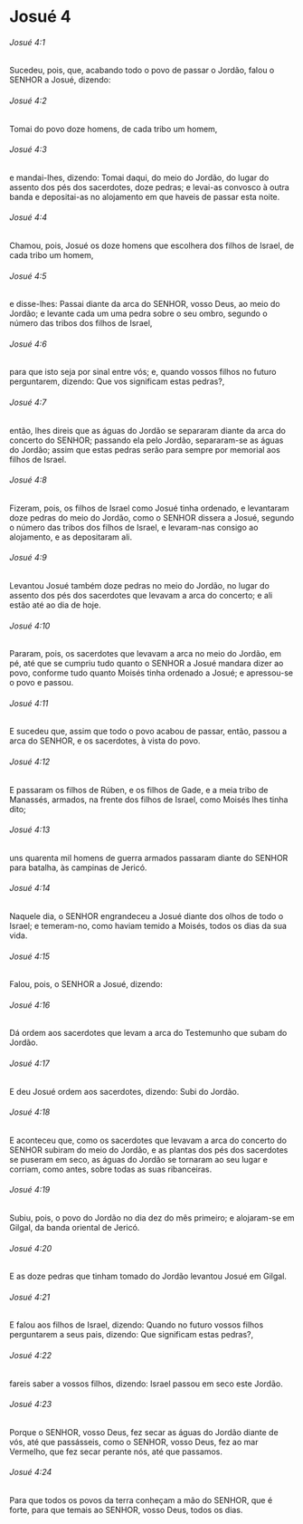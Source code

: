 # Josué 4

###### Josué 4:1

Sucedeu, pois, que, acabando todo o povo de passar o Jordão, falou o SENHOR a Josué, dizendo:

###### Josué 4:2

Tomai do povo doze homens, de cada tribo um homem,

###### Josué 4:3

e mandai-lhes, dizendo: Tomai daqui, do meio do Jordão, do lugar do assento dos pés dos sacerdotes, doze pedras; e levai-as convosco à outra banda e depositai-as no alojamento em que haveis de passar esta noite.

###### Josué 4:4

Chamou, pois, Josué os doze homens que escolhera dos filhos de Israel, de cada tribo um homem,

###### Josué 4:5

e disse-lhes: Passai diante da arca do SENHOR, vosso Deus, ao meio do Jordão; e levante cada um uma pedra sobre o seu ombro, segundo o número das tribos dos filhos de Israel,

###### Josué 4:6

para que isto seja por sinal entre vós; e, quando vossos filhos no futuro perguntarem, dizendo: Que vos significam estas pedras?,

###### Josué 4:7

então, lhes direis que as águas do Jordão se separaram diante da arca do concerto do SENHOR; passando ela pelo Jordão, separaram-se as águas do Jordão; assim que estas pedras serão para sempre por memorial aos filhos de Israel.

###### Josué 4:8

Fizeram, pois, os filhos de Israel como Josué tinha ordenado, e levantaram doze pedras do meio do Jordão, como o SENHOR dissera a Josué, segundo o número das tribos dos filhos de Israel, e levaram-nas consigo ao alojamento, e as depositaram ali.

###### Josué 4:9

Levantou Josué também doze pedras no meio do Jordão, no lugar do assento dos pés dos sacerdotes que levavam a arca do concerto; e ali estão até ao dia de hoje.

###### Josué 4:10

Pararam, pois, os sacerdotes que levavam a arca no meio do Jordão, em pé, até que se cumpriu tudo quanto o SENHOR a Josué mandara dizer ao povo, conforme tudo quanto Moisés tinha ordenado a Josué; e apressou-se o povo e passou.

###### Josué 4:11

E sucedeu que, assim que todo o povo acabou de passar, então, passou a arca do SENHOR, e os sacerdotes, à vista do povo.

###### Josué 4:12

E passaram os filhos de Rúben, e os filhos de Gade, e a meia tribo de Manassés, armados, na frente dos filhos de Israel, como Moisés lhes tinha dito;

###### Josué 4:13

uns quarenta mil homens de guerra armados passaram diante do SENHOR para batalha, às campinas de Jericó.

###### Josué 4:14

Naquele dia, o SENHOR engrandeceu a Josué diante dos olhos de todo o Israel; e temeram-no, como haviam temido a Moisés, todos os dias da sua vida.

###### Josué 4:15

Falou, pois, o SENHOR a Josué, dizendo:

###### Josué 4:16

Dá ordem aos sacerdotes que levam a arca do Testemunho que subam do Jordão.

###### Josué 4:17

E deu Josué ordem aos sacerdotes, dizendo: Subi do Jordão.

###### Josué 4:18

E aconteceu que, como os sacerdotes que levavam a arca do concerto do SENHOR subiram do meio do Jordão, e as plantas dos pés dos sacerdotes se puseram em seco, as águas do Jordão se tornaram ao seu lugar e corriam, como antes, sobre todas as suas ribanceiras.

###### Josué 4:19

Subiu, pois, o povo do Jordão no dia dez do mês primeiro; e alojaram-se em Gilgal, da banda oriental de Jericó.

###### Josué 4:20

E as doze pedras que tinham tomado do Jordão levantou Josué em Gilgal.

###### Josué 4:21

E falou aos filhos de Israel, dizendo: Quando no futuro vossos filhos perguntarem a seus pais, dizendo: Que significam estas pedras?,

###### Josué 4:22

fareis saber a vossos filhos, dizendo: Israel passou em seco este Jordão.

###### Josué 4:23

Porque o SENHOR, vosso Deus, fez secar as águas do Jordão diante de vós, até que passásseis, como o SENHOR, vosso Deus, fez ao mar Vermelho, que fez secar perante nós, até que passamos.

###### Josué 4:24

Para que todos os povos da terra conheçam a mão do SENHOR, que é forte, para que temais ao SENHOR, vosso Deus, todos os dias.


